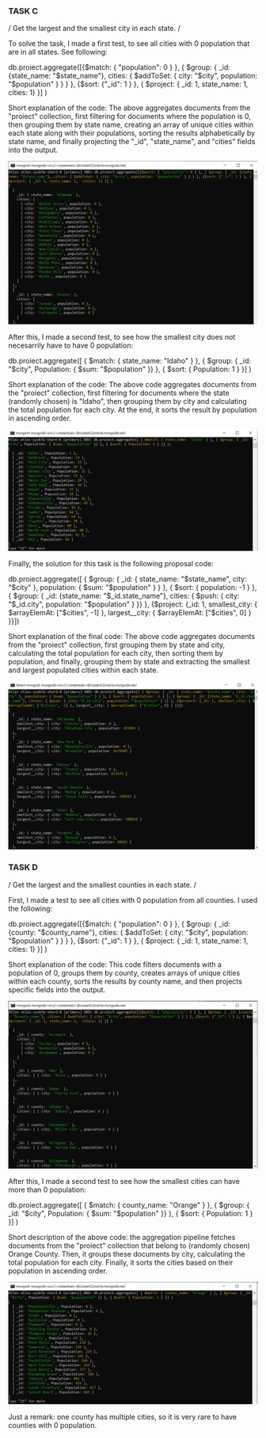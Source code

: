 ### TASK C

/ Get the largest and the smallest city in each state. /

To solve the task, I made a first test, to see all cities with 0 population that are in all states. See following:

db.proiect.aggregate([{$match: { "population": 0 } }, { $group: { _id: {state_name: "$state_name"}, cities: { $addToSet: { city: "$city", population: "$population" } } } }, {$sort: {"_id": 1 } }, { $project: { _id: 1, state_name: 1,  cities: 1} }] )

Short explanation of the code: 
The above aggregates documents from the "proiect" collection, first filtering for documents where the population is 0, then grouping them by state name, creating an array of unique cities within each state along with their populations, sorting the results alphabetically by state name, and finally projecting the "_id", "state_name", and "cities" fields into the output.

![image](https://github.com/MirceaBnd/PROIECT_ABD/blob/main/TASK%20C/Fig1%20Task%20c%20ref%20cities%20with%20population%200%20in%20state%20pr%20MongoDB.jpg)

After this, I made a second test, to see how the smallest city does not necesarrily have to have 0 population:

db.proiect.aggregate([ { $match: { state_name: "Idaho" } }, { $group: { _id: "$city", Population: { $sum: "$population" }} }, { $sort: { Population: 1 } }] )

Short explanation of the code: 
The above code aggregates documents from the "proiect" collection, first filtering for documents where the state (randomly chosen) is "Idaho", then grouping them by city and calculating the total population for each city. At the end, it sorts the result by population in ascending order.

![image](https://github.com/MirceaBnd/PROIECT_ABD/blob/main/TASK%20C/Fig2%20Task%20c%20ref%20small%20city%20not%20necess%20with%200%20population%20pr%20MongoDB.jpg)

Finally, the solution for this task is the following proposal code:

db.proiect.aggregate([ { $group: { _id: { state_name: "$state_name", city: "$city" }, population: { $sum: "$population" } } }, { $sort: { population: -1 } }, { $group: { _id: {state_name: "$_id.state_name"}, cities: { $push: { city: "$_id.city", population: "$population" } }} }, {$project: {_id: 1, smallest_city: { $arrayElemAt: ["$cities", -1] }, largest__city: { $arrayElemAt: ["$cities", 0] } }}])

Short explanation of the final code:
The above code aggregates documents from the "proiect" collection, first grouping them by state and city, calculating the total population for each city, then sorting them by population, and finally, grouping them by state and extracting the smallest and largest populated cities within each state.

![image](https://github.com/MirceaBnd/PROIECT_ABD/blob/main/TASK%20C/Fig3%20Task%20c%20ref%20small%20large%20cities%20per%20state%20pr%20MongoDB.jpg)

### TASK D

/ Get the largest and the smallest counties in each state. /

First, I made a test to see all cities with 0 population from all counties. I used the following:

db.proiect.aggregate([{$match: { "population": 0 } }, { $group: { _id: {county: "$county_name"}, cities: { $addToSet: { city: "$city", population: "$population" } } } }, {$sort: {"_id": 1 } }, { $project: { _id: 1, state_name: 1,  cities: 1} }] )

Short explanation of the code: 
This code filters documents with a population of 0, groups them by county, creates arrays of unique cities within each county, sorts the results by county name, and then projects specific fields into the output.

![image](https://github.com/MirceaBnd/PROIECT_ABD/blob/main/TASK%20D/Fig1%20Task%20d%20ref%20cities%20with%20population%200%20in%20county%20pr%20MongoDB.jpg)

After this, I made a second test to see how the smallest cities can have more than 0 population:

db.proiect.aggregate([ { $match: { county_name: "Orange" } }, { $group: { _id: "$city", Population: { $sum: "$population" }} }, { $sort: { Population: 1 } }] )

Short description of the above code: the aggregation pipeline fetches documents from the "proiect" collection that belong to (randomly chosen) Orange County. Then, it groups these documents by city, calculating the total population for each city. Finally, it sorts the cities based on their population in ascending order.

![image](https://github.com/MirceaBnd/PROIECT_ABD/blob/main/TASK%20D/Fig2%20Task%20d%20ref%20small%20city%20not%20necess%20with%200%20population%20pr%20MongoDB.jpg)



Just a remark: one county has multiple cities, so it is very rare to have counties with 0 population.
